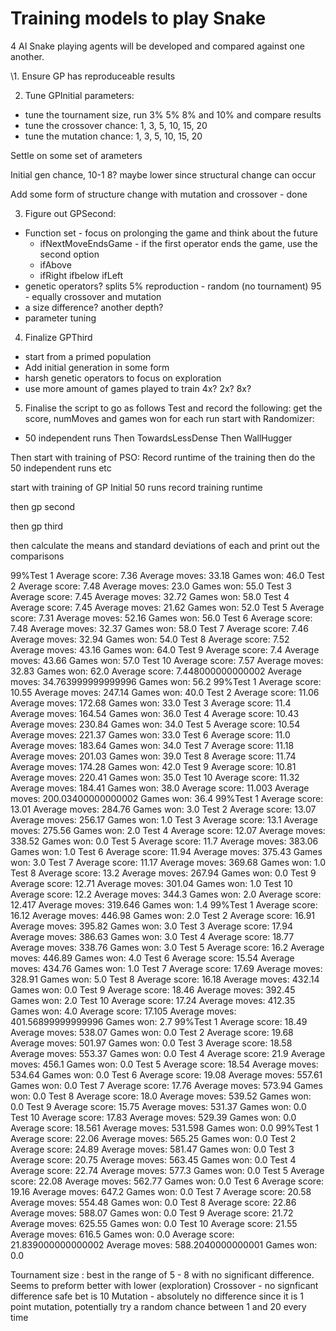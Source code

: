# Training models to play Snake
4 AI Snake playing agents will be developed and compared against one another.

\1. Ensure GP has reproduceable results

2. Tune GPInitial parameters:
 - tune the tournament size, run 3% 5% 8% and 10% and compare results
 - tune the crossover chance: 1, 3, 5, 10, 15, 20
 - tune the mutation chance: 1, 3, 5, 10, 15, 20

Settle on some set of arameters

Initial gen chance, 10-1 8? maybe lower since structural change can occur

Add some form of structure change with mutation and crossover - done

3. Figure out GPSecond:
 - Function set - focus on prolonging the game and think about the future
	- ifNextMoveEndsGame - if the first operator ends the game, use the second option
	- ifAbove
	- ifRight
	ifbelow
	ifLeft
 - genetic operators? splits
 5% reproduction - random (no tournament)
 95 - equally crossover and mutation
 - a size difference? another depth?
 - parameter tuning

4. Finalize GPThird
 - start from a primed population
 - Add initial generation in some form
 - harsh genetic operators to focus on exploration
 - use more amount of games played to train 4x? 2x? 8x?

5. Finalise the script to go as follows
Test and record the following: get the score, numMoves and games won for each run
start with Randomizer:
 - 50 independent runs 
Then TowardsLessDense
Then WallHugger

Then start with training of PSO:
Record runtime of the training
then do the 50 independent runs etc

start with training of GP Initial
50 runs
record training runtime

then gp second

then gp third

then calculate the means and standard deviations of each and print out the comparisons




99%Test 1
Average score: 7.36 Average moves: 33.18 Games won: 46.0
Test 2
Average score: 7.48 Average moves: 23.0 Games won: 55.0
Test 3
Average score: 7.45 Average moves: 32.72 Games won: 58.0
Test 4
Average score: 7.45 Average moves: 21.62 Games won: 52.0
Test 5
Average score: 7.31 Average moves: 52.16 Games won: 56.0
Test 6
Average score: 7.48 Average moves: 32.37 Games won: 58.0
Test 7
Average score: 7.46 Average moves: 32.94 Games won: 54.0
Test 8
Average score: 7.52 Average moves: 43.16 Games won: 64.0
Test 9
Average score: 7.4 Average moves: 43.66 Games won: 57.0
Test 10
Average score: 7.57 Average moves: 32.83 Games won: 62.0
Average score: 7.448000000000002 Average moves: 34.763999999999996 Games won: 56.2
99%Test 1
Average score: 10.55 Average moves: 247.14 Games won: 40.0
Test 2
Average score: 11.06 Average moves: 172.68 Games won: 33.0
Test 3
Average score: 11.4 Average moves: 164.54 Games won: 36.0
Test 4
Average score: 10.43 Average moves: 230.84 Games won: 34.0
Test 5
Average score: 10.54 Average moves: 221.37 Games won: 33.0
Test 6
Average score: 11.0 Average moves: 183.64 Games won: 34.0
Test 7
Average score: 11.18 Average moves: 201.03 Games won: 39.0
Test 8
Average score: 11.74 Average moves: 174.28 Games won: 42.0
Test 9
Average score: 10.81 Average moves: 220.41 Games won: 35.0
Test 10
Average score: 11.32 Average moves: 184.41 Games won: 38.0
Average score: 11.003 Average moves: 200.03400000000002 Games won: 36.4
99%Test 1
Average score: 13.01 Average moves: 284.76 Games won: 3.0
Test 2
Average score: 13.07 Average moves: 256.17 Games won: 1.0
Test 3
Average score: 13.1 Average moves: 275.56 Games won: 2.0
Test 4
Average score: 12.07 Average moves: 338.52 Games won: 0.0
Test 5
Average score: 11.7 Average moves: 383.06 Games won: 1.0
Test 6
Average score: 11.94 Average moves: 375.43 Games won: 3.0
Test 7
Average score: 11.17 Average moves: 369.68 Games won: 1.0
Test 8
Average score: 13.2 Average moves: 267.94 Games won: 0.0
Test 9
Average score: 12.71 Average moves: 301.04 Games won: 1.0
Test 10
Average score: 12.2 Average moves: 344.3 Games won: 2.0
Average score: 12.417 Average moves: 319.646 Games won: 1.4
99%Test 1
Average score: 16.12 Average moves: 446.98 Games won: 2.0
Test 2
Average score: 16.91 Average moves: 395.82 Games won: 3.0
Test 3
Average score: 17.94 Average moves: 386.63 Games won: 3.0
Test 4
Average score: 18.77 Average moves: 338.76 Games won: 3.0
Test 5
Average score: 16.2 Average moves: 446.89 Games won: 4.0
Test 6
Average score: 15.54 Average moves: 434.76 Games won: 1.0
Test 7
Average score: 17.69 Average moves: 328.91 Games won: 5.0
Test 8
Average score: 16.18 Average moves: 432.14 Games won: 0.0
Test 9
Average score: 18.46 Average moves: 392.45 Games won: 2.0
Test 10
Average score: 17.24 Average moves: 412.35 Games won: 4.0
Average score: 17.105 Average moves: 401.56899999999996 Games won: 2.7
99%Test 1
Average score: 18.49 Average moves: 538.07 Games won: 0.0
Test 2
Average score: 19.68 Average moves: 501.97 Games won: 0.0
Test 3
Average score: 18.58 Average moves: 553.37 Games won: 0.0
Test 4
Average score: 21.9 Average moves: 456.1 Games won: 0.0
Test 5
Average score: 18.54 Average moves: 534.64 Games won: 0.0
Test 6
Average score: 19.08 Average moves: 557.61 Games won: 0.0
Test 7
Average score: 17.76 Average moves: 573.94 Games won: 0.0
Test 8
Average score: 18.0 Average moves: 539.52 Games won: 0.0
Test 9
Average score: 15.75 Average moves: 531.37 Games won: 0.0
Test 10
Average score: 17.83 Average moves: 529.39 Games won: 0.0
Average score: 18.561 Average moves: 531.598 Games won: 0.0
99%Test 1
Average score: 22.06 Average moves: 565.25 Games won: 0.0
Test 2
Average score: 24.89 Average moves: 581.47 Games won: 0.0
Test 3
Average score: 20.75 Average moves: 563.45 Games won: 0.0
Test 4
Average score: 22.74 Average moves: 577.3 Games won: 0.0
Test 5
Average score: 22.08 Average moves: 562.77 Games won: 0.0
Test 6
Average score: 19.16 Average moves: 647.2 Games won: 0.0
Test 7
Average score: 20.58 Average moves: 554.48 Games won: 0.0
Test 8
Average score: 22.86 Average moves: 588.07 Games won: 0.0
Test 9
Average score: 21.72 Average moves: 625.55 Games won: 0.0
Test 10
Average score: 21.55 Average moves: 616.5 Games won: 0.0
Average score: 21.839000000000002 Average moves: 588.2040000000001 Games won: 0.0

Tournament size : best in the range of 5 - 8 with no significant difference. Seems to preform better with lower (exploration)
Crossover - no signficant difference safe bet is 10
Mutation - absolutely no difference since it is 1 point mutation, potentially try a random chance between 1 and 20 every time


